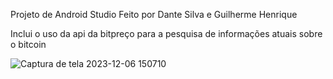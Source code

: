 Projeto de Android Studio
Feito por Dante Silva e Guilherme Henrique

Inclui o uso da api da bitpreço para a pesquisa de informações atuais sobre o bitcoin

![Captura de tela 2023-12-06 150710](https://github.com/rsdante/UsoDeApi/assets/99338143/58244056-a30b-4dce-9f08-dba0fedf43ae)
